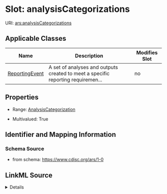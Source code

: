 # Slot: analysisCategorizations

URI: [ars:analysisCategorizations](https://www.cdisc.org/ars/1-0/analysisCategorizations)



<!-- no inheritance hierarchy -->




## Applicable Classes

| Name | Description | Modifies Slot |
| --- | --- | --- |
[ReportingEvent](ReportingEvent.md) | A set of analyses and outputs created to meet a specific reporting requiremen... |  no  |







## Properties

* Range: [AnalysisCategorization](AnalysisCategorization.md)

* Multivalued: True





## Identifier and Mapping Information







### Schema Source


* from schema: https://www.cdisc.org/ars/1-0




## LinkML Source

<details>
```yaml
name: analysisCategorizations
from_schema: https://www.cdisc.org/ars/1-0
rank: 1000
multivalued: true
alias: analysisCategorizations
domain_of:
- ReportingEvent
range: AnalysisCategorization
inlined: true
inlined_as_list: true

```
</details>